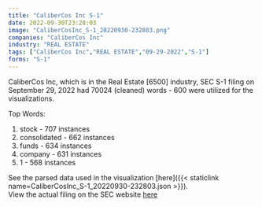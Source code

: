 ```yaml
---
title: "CaliberCos Inc S-1"
date: 2022-09-30T23:28:03
image: "CaliberCosInc_S-1_20220930-232803.png"
companies: "CaliberCos Inc"
industry: "REAL ESTATE"
tags: ["CaliberCos Inc","REAL ESTATE","09-29-2022","S-1"]
forms: "S-1"
---
```

CaliberCos Inc, which is in the Real Estate [6500] industry, SEC S-1 filing on September 29, 2022 had 70024 (cleaned) words - 600 were utilized for the visualizations.

Top Words:
1. stock - 707 instances
2. consolidated - 662 instances
3. funds - 634 instances
4. company - 631 instances
5. 1 - 568 instances


See the parsed data used in the visualization [here]({{< staticlink name=CaliberCosInc_S-1_20220930-232803.json >}}).  
View the actual filing on the SEC website [here](https://www.sec.gov/Archives/edgar/data/1627282/0001104659-22-104161.txt)